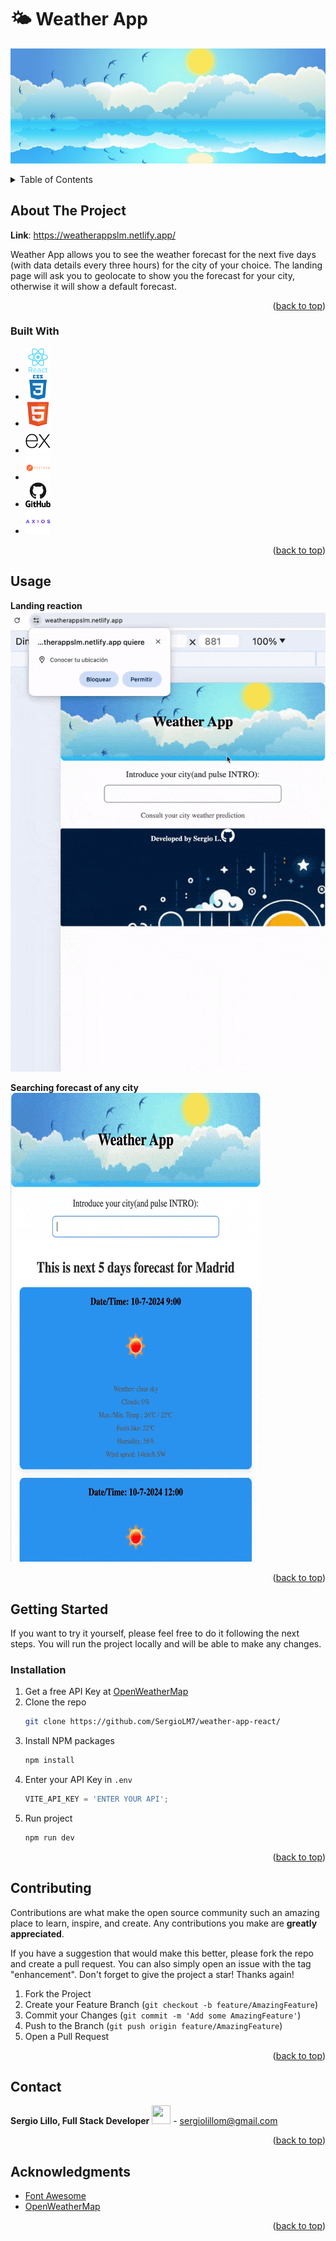 <a id="readme-top"></a>
# 🌤️ Weather App
<a href="https://weatherappslm.netlify.app/" target="_blank" align="center"/> <img src="./src/assets/weather-background-header.jpg" alt="banner readme"/></a> 


<!-- TABLE OF CONTENTS -->
<details>
  <summary>Table of Contents</summary>
  <ol>
    <li>
      <a href="#about-the-project">About The Project</a>
      <ul>
        <li><a href="#built-with">Built With</a></li>
      </ul>
    </li>
    <li><a href="#usage">Usage</a></li>
    <li>
      <a href="#getting-started">Getting Started</a>
      <ul>
        <li><a href="#installation">Installation</a></li>
      </ul>
    </li>
    <li><a href="#contributing">Contributing</a></li>
    <li><a href="#contact">Contact</a></li>
    <li><a href="#acknowledgments">Acknowledgments</a></li>
  </ol>
</details>



<!-- ABOUT THE PROJECT -->
## About The Project

**Link**: https://weatherappslm.netlify.app/

Weather App allows you to see the weather forecast for the next five days (with data details every three hours) for the city of your choice. The landing page will ask you to geolocate to show you the forecast for your city, otherwise it will show a default forecast.

<p align="right">(<a href="#readme-top">back to top</a>)</p>

### Built With

* <img src="https://github.com/devicons/devicon/blob/master/icons/react/react-original-wordmark.svg" title="React" alt="React" width="40" height="40"/>&nbsp;
* <img src="https://github.com/devicons/devicon/blob/master/icons/css3/css3-plain-wordmark.svg"  title="CSS3" alt="CSS" width="40" height="40"/>&nbsp;
* <img src="https://github.com/devicons/devicon/blob/master/icons/html5/html5-original.svg" title="HTML5" alt="HTML" width="40" height="40"/>&nbsp;
* <img src="https://github.com/devicons/devicon/blob/master/icons/express/express-original.svg" title="axios" alt="axios" width="40" height="40"/>&nbsp;
* <img src="https://github.com/devicons/devicon/blob/master/icons/postman/postman-original-wordmark.svg" title="postman" alt="postman" width="40" height="40"/>&nbsp;
* <img src="https://github.com/devicons/devicon/blob/master/icons/github/github-original-wordmark.svg" title="github" alt="github" width="40" height="40"/>&nbsp;
* <img src="https://github.com/devicons/devicon/blob/master/icons/axios/axios-plain-wordmark.svg" title="axios" alt="axios" width="40" height="40"/>&nbsp;

<p align="right">(<a href="#readme-top">back to top</a>)</p>

<!-- USAGE EXAMPLES -->
## Usage

**Landing reaction**
<br/>
![](https://github.com/SergioLM7/weather-app-react/blob/main/src/assets/landing.gif)

**Searching forecast of any city**
<br/>
![](https://github.com/SergioLM7/weather-app-react/blob/main/src/assets/ejemplo1.gif)

<p align="right">(<a href="#readme-top">back to top</a>)</p>

<!-- GETTING STARTED -->
## Getting Started

If you want to try it yourself, please feel free to do it following the next steps. You will run the project locally and will be able to make any changes.

### Installation

1. Get a free API Key at [OpenWeatherMap](https://openweathermap.org)
2. Clone the repo
   ```sh
   git clone https://github.com/SergioLM7/weather-app-react/
   ```
3. Install NPM packages
   ```sh
   npm install
   ```
4. Enter your API Key in `.env`
   ```js
   VITE_API_KEY = 'ENTER YOUR API';
   ```
5. Run project
   ```sh
   npm run dev
   ```

<p align="right">(<a href="#readme-top">back to top</a>)</p>


<!-- CONTRIBUTING -->
## Contributing

Contributions are what make the open source community such an amazing place to learn, inspire, and create. Any contributions you make are **greatly appreciated**.

If you have a suggestion that would make this better, please fork the repo and create a pull request. You can also simply open an issue with the tag "enhancement".
Don't forget to give the project a star! Thanks again!

1. Fork the Project
2. Create your Feature Branch (`git checkout -b feature/AmazingFeature`)
3. Commit your Changes (`git commit -m 'Add some AmazingFeature'`)
4. Push to the Branch (`git push origin feature/AmazingFeature`)
5. Open a Pull Request

<p align="right">(<a href="#readme-top">back to top</a>)</p>


<!-- CONTACT -->
## Contact

**Sergio Lillo, Full Stack Developer**
<a href="https://www.linkedin.com/in/lillosergio/" target="_blank"> <img src="https://upload.wikimedia.org/wikipedia/commons/thumb/8/81/LinkedIn_icon.svg/1200px-LinkedIn_icon.svg.png" width=30px, height=30px/></a> - sergiolillom@gmail.com

<p align="right">(<a href="#readme-top">back to top</a>)</p>



<!-- ACKNOWLEDGMENTS -->
## Acknowledgments

* [Font Awesome](https://fontawesome.com)
* [OpenWeatherMap](https://openweathermap.org)

<p align="right">(<a href="#readme-top">back to top</a>)</p>

